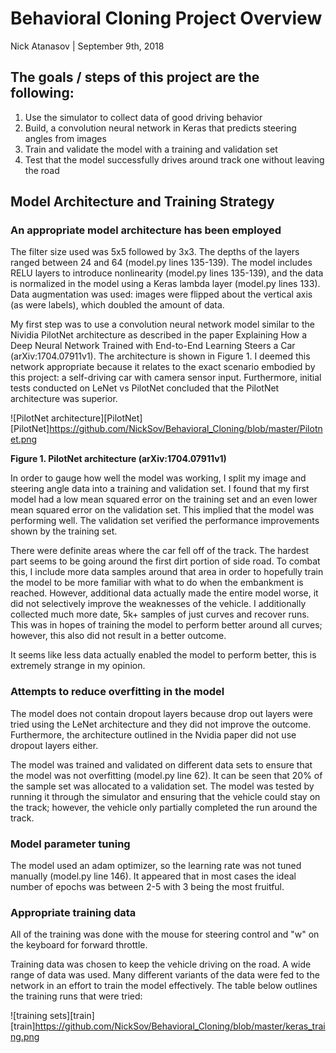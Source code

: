 # Behavioral Cloning Project Overview
Nick Atanasov | September 9th, 2018

## The goals / steps of this project are the following:

1.	Use the simulator to collect data of good driving behavior
2.	Build, a convolution neural network in Keras that predicts steering angles from images
3.	Train and validate the model with a training and validation set
4.	Test that the model successfully drives around track one without leaving the road

## Model Architecture and Training Strategy

### An appropriate model architecture has been employed
The filter size used was 5x5 followed by 3x3. The depths of the layers ranged between 24 and 64 (model.py lines 135-139). The model includes RELU layers to introduce nonlinearity (model.py lines 135-139), and the data is normalized in the model using a Keras lambda layer (model.py lines 133). Data augmentation was used: images were flipped about the vertical axis  (as were labels), which doubled the amount of data.

My first step was to use a convolution neural network model similar to the Nividia PilotNet architecture as described in the paper Explaining How a Deep Neural Network Trained with End-to-End Learning Steers a Car (arXiv:1704.07911v1). The architecture is shown in Figure 1. I deemed this network appropriate because it relates to the exact scenario embodied by this project: a self-driving car with camera sensor input. Furthermore, initial tests conducted on LeNet vs PilotNet concluded that the PilotNet architecture was superior.

![PilotNet architecture][PilotNet]
[PilotNet]https://github.com/NickSov/Behavioral_Cloning/blob/master/Pilotnet.png

**Figure 1. PilotNet architecture (arXiv:1704.07911v1)**

In order to gauge how well the model was working, I split my image and steering angle data into a training and validation set. I found that my first model had a low mean squared error on the training set and an even lower mean squared error on the validation set. This implied that the model was performing well. The validation set verified the performance improvements shown by the training set.


There were definite areas where the car fell off of the track. The hardest part seems to be going around the first dirt portion of side road. To combat this, I include more data samples around that area in order to hopefully train the model to be more familiar with what to do when the embankment is reached. However, additional data actually made the entire model worse, it did not selectively improve the weaknesses of the vehicle. I additionally collected much more date, 5k+ samples of just curves and recover runs. This was in hopes of training the model to perform better around all curves; however, this also did not result in a better outcome.

It seems like less data actually enabled the model to perform better, this is extremely strange in my opinion.

### Attempts to reduce overfitting in the model
The model does not contain dropout layers because drop out layers were tried using the LeNet architecture and they did not improve the outcome. Furthermore, the architecture outlined in the Nvidia paper did not use dropout layers either.

The model was trained and validated on different data sets to ensure that the model was not overfitting (model.py line 62). It can be seen that 20% of the sample set was allocated to a validation set. The model was tested by running it through the simulator and ensuring that the vehicle could stay on the track; however, the vehicle only partially completed the run around the track.

### Model parameter tuning
The model used an adam optimizer, so the learning rate was not tuned manually (model.py line 146). It appeared that in most cases the ideal number of epochs was between 2-5 with 3 being the most fruitful.

### Appropriate training data
All of the training was done with the mouse for steering control and "w" on the keyboard for forward throttle.

Training data was chosen to keep the vehicle driving on the road. A wide range of data was used. Many different variants of the data were fed to the network in an effort to train the model effectively. The table below outlines the training runs that were tried:

![training sets][train]
[train]https://github.com/NickSov/Behavioral_Cloning/blob/master/keras_traing.png
